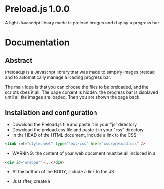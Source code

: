 Preload.js 1.0.0
=====

A light Javascript library made to preload images and display a progress bar


Documentation
=====


Abstract
------

Preload.js is a Javascript library that was made to simplify images preload and to automatically manage a loading progress bar.

The main idea is that you can choose the files to be preloaded, and the scripts does it all.
The page content is hidden, the progress bar is displayed until all the images are loaded. Then you are shown the page back.


Installation and configuration
------

- Download the Preload.js file and paste it in your "js" directory
- Download the preload.css file and paste it in your "css" directory
- In the HEAD of the HTML document, include a link to the CSS:

```html
<link rel="stylesheet" type="text/css" href="css/preload.css" />
```

- WARNING: the content of your web document must be all included in a
	
```html
<div id="wrapper">...</div>
```

- At the bottom of the BODY, include a link to the JS :
> <script type="text/javascript" src="js/Preload.js"></script>
- Just after, create a <SCRIPT> tag and paste the following:
> 
> // List the resources to be loaded here:
> var elements = [
> 	/* Customize the files list: */
> 	'img/bg-content-01.jpg',
> 	'img/bg-content-02.jpg',
> 	'img/bg-content-03.jpg',
> 	'img/bg-content-04.jpg',
> 	'img/bg-content-05.jpg'
> ];
> 
> // Preload instance: 
> var preload = new Preload();
> 
> // Preload initialization with the elements to be loaded and a callback method: 
> preload.init( 'wrapper', elements, function() {
> 	// This is the callback method called after the preload finishes, and after the #wrapper content is displayed again 
> 	// You can customize here: 
> 	alert('Resources loaded!');
});

- Then if you want to customize the look of the progress bar, feel free to modify the preload.css content.

Changelog
=====

1.0.0 (2013-06-18)
-----

* Initial project


Contributors
=====

* [Rémy Vuong, repo owner, main contributor](https://github.com/rvuong)
